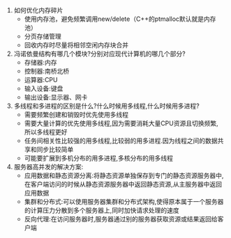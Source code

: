 1. 如何优化内存碎片
   * 使用内存池，避免频繁调用new/delete（C++的ptmalloc默认就是内存池）
   * 分页存储管理
   * 回收内存时尽量将相邻空闲内存块合并
2. 冯诺依曼结构有哪几个模块?分别对应现代计算机的哪几个部分?
   * 存储器:内存
   * 控制器:南桥北桥
   * 运算器:CPU
   * 输入设备:键盘
   * 输出设备:显示器、网卡
3. 多线程和多进程的区别是什么?什么时候用多线程,什么时候用多进程?
   * 需要频繁创建和销毁时优先使用多线程
   * 需要大量计算的优先使用多线程,因为需要消耗大量CPU资源且切换频繁,所以多线程更好
   * 任务间相关性比较强的用多线程,比较弱的用多进程.因为线程之间的数据共享和同步比较简单
   * 可能要扩展到多机分布的用多进程,多核分布的用多线程
4. 服务器高并发的解决方案:
   * 应用数据和静态资源分离:将静态资源单独保存到专门的静态资源服务器中,在客户端访问的时候从静态资源服务器中返回静态资源,从主服务器中返回应用数据
   * 集群和分布式:可以使用服务器集群和分布式架构,使得原本属于一个服务器的计算压力分散到多个服务器上,同时加快请求处理的速度
   * 反向代理:在访问服务器时,服务器通过别的服务器获取资源或结果返回给客户端